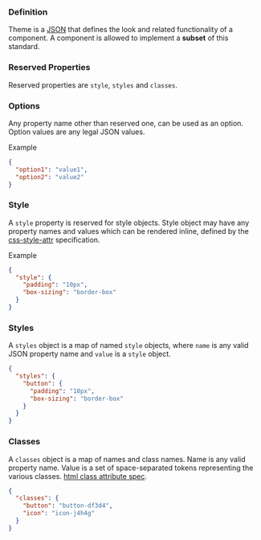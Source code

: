 ### Definition

Theme is a [JSON](http://www.json.org/) that defines the look and related functionality of a component. A component is allowed to implement a __subset__ of this standard.

### Reserved Properties

Reserved properties are `style`, `styles` and `classes`.

### Options

Any property name other than reserved one, can be used as an option.
Option values are any legal JSON values.

Example

```json
{
  "option1": "value1",
  "option2": "value2"
}
```

### Style

A `style` property is reserved for style objects. Style object may have any property names and values which can be rendered inline, defined by the [css-style-attr](https://www.w3.org/TR/css-style-attr/) specification.

Example

```json
{
  "style": {
    "padding": "10px",
    "box-sizing": "border-box"
  }
}
```

### Styles

A `styles` object is a map of named `style` objects, where `name` is any valid JSON property name and `value` is a `style` object.

```json
{
  "styles": {
    "button": {
      "padding": "10px",
      "box-sizing": "border-box"
    }
  }
}
```

### Classes

A `classes` object is a map of names and class names. Name is any valid property name. Value is a set of space-separated tokens representing the various classes. [html class attribute spec](https://www.w3.org/TR/2011/WD-html5-20110525/elements.html#classes).

```json
{
  "classes": {
    "button": "button-df3d4",
    "icon": "icon-j4h4g"
  }
}
```
